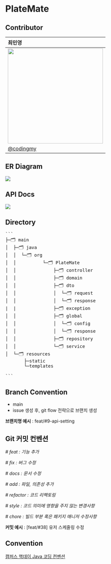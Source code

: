 # PlateMate

## **Contributor**  

| 최민영 |
|:----------|
| <img src="https://github.com/2024-MobileProgramming/MP-Server/assets/97686638/f09cd579-9677-45c8-90f0-5a1b8c5dd8c3" width="300" /> |
|[@codingmy](https://github.com/codingmy, "codingmy")|


## **ER Diagram**
<img src="https://github.com/Plate-Mate/PlateMate-SERVER/assets/97686638/81c7fc55-8d23-4375-8381-e6dd98f492ed"/>

## **API Docs**

<img src="https://github.com/Plate-Mate/PlateMate-SERVER/assets/97686638/e4299387-bb4f-4be9-9c4e-a8983058aa74">

## **Directory**

<pre>
```
├─🗂️ main
│  ├─🗂️ java
│  │  └─🗂️ org
│  │          └─🗂️ PlateMate
│  │              ├─🗂️ controller
│  │              ├─🗂️ domain 
│  │              ├─🗂️ dto
│  │              │  └─🗂️ request 
│  │              │  └─🗂️ response
|  |              ├─🗂️ exception 
│  │              ├─🗂️ global
│  │              │  └─🗂️ config
│  │              │  └─🗂️ response
│  │              ├─🗂️ repository
│  │              └─🗂️ service
│  └─🗂️ resources
       ├─static
       └─templates

```
</pre>





## **Branch Convention**
- main
- issue 생성 후, git flow 전략으로 브랜치 생성

**브랜치명 예시** : feat/#9-api-setting


## **Git 커밋 컨벤션**

*# feat : 기능 추가*

*# fix : 버그 수정*

*# docs : 문서 수정*

*# add : 파일, 의존성 추가*

*# refactor : 코드 리팩토링*

*# style : 코드 의미에 영향을 주지 않는 변경사항*

*# chore : 빌드 부분 혹은 패키지 매니저 수정사항*

**커밋 예시** : [feat/#38] 유저 스케줄링 수정


## **Convention**
[캠퍼스 핵데이 Java 코딩 컨벤션](https://naver.github.io/hackday-conventions-java/, "캠퍼스 핵데이 Java 코딩 컨벤션")

